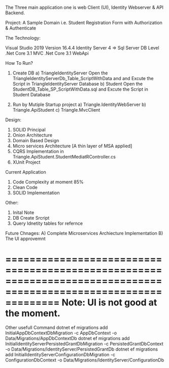 The Three main application one is web Client (UI), Identity Webserver & API Backend.


Project: A Sample Domain i.e. Student Registration Form with Authorization & Authenticate

The Technology:

Visual Studio 2019 Version 16.4.4
Identity Server 4 => Sql Server DB Level
.Net Core 3.1 MVC
.Net Core 3.1 WebApi

How To Run?
1) Create DB 
    a) TriangleIdentityServer
       Open the TriangleIdentityServerDb_Table_ScriptWithData and and Excute the Script in TriangleIdentityServer Database
    b) Student
       Open the StudentDB_Table_SP_ScriptWithData.sql and Excute the Script in Student Database


2) Run by Mutiple Startup project
    a) Triangle.IdentityWebServer
    b) Triangle.ApiStudent
    c) Triangle.MvcClient


Design:
1) SOLID Principal
2) Onion Architecture
3) Domain Based Design
4) Micro services Architecture [A thin layer of MSA applied]
5) CQRS Implementation in Triangle.ApiStudent.StudentMediatRController.cs
6) XUnit Project

Current Application
1) Code Complexity at moment 85%
2) Clean Code
3) SOLID Implementation 

Other: 
1) Inital Note
2) DB Create Srcript
3) Query Idnetity tables for refernce

Future Chnages:
A) Complete  Microservices Archiecture Implementation
B) The UI approvemnt  

=================================================================================================================
Note: 
UI is not good at the moment.
=================================================================================================================
Other usefull Command 
dotnet ef migrations add InitialAppDbContextDbMigration -c AppDbContext -o Data/Migrations/AppDbContextDb
dotnet ef migrations add InitialIdentityServerPersistedGrantDbMigration -c PersistedGrantDbContext -o Data/Migrations/IdentityServer/PersistedGrantDb
dotnet ef migrations add InitialIdentityServerConfigurationDbMigration -c ConfigurationDbContext -o Data/Migrations/IdentityServer/ConfigurationDb

